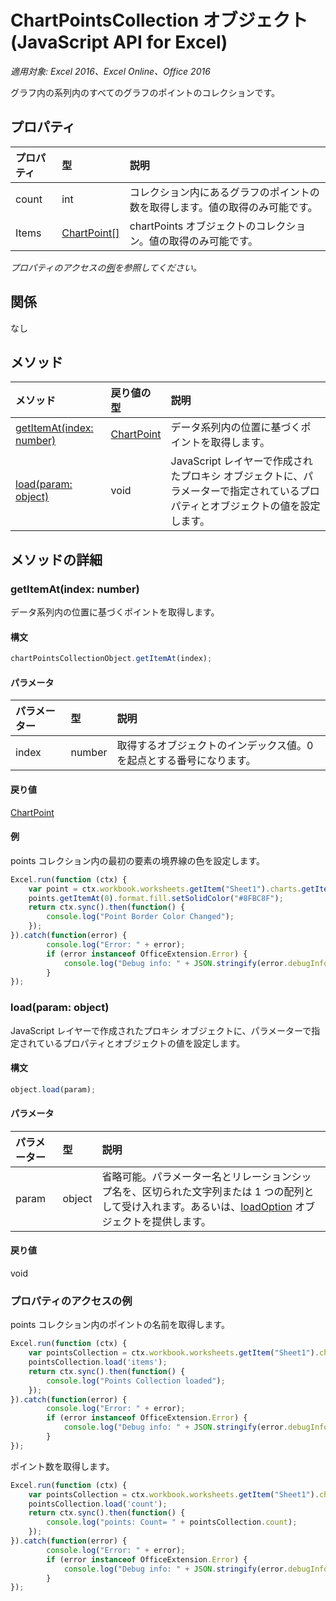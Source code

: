 # ChartPointsCollection オブジェクト (JavaScript API for Excel)

_適用対象: Excel 2016、Excel Online、Office 2016_

グラフ内の系列内のすべてのグラフのポイントのコレクションです。

## プロパティ

| プロパティ   | 型|説明
|:---------------|:--------|:----------|
|count|int|コレクション内にあるグラフのポイントの数を取得します。値の取得のみ可能です。|
|Items|[ChartPoint[]](chartpoint.md)|chartPoints オブジェクトのコレクション。値の取得のみ可能です。|

_プロパティのアクセスの[例](#property-access-examples)を参照してください。_

## 関係
なし


## メソッド

| メソッド   | 戻り値の型|説明|
|:---------------|:--------|:----------|
|[getItemAt(index: number)](#getitematindex-number)|[ChartPoint](chartpoint.md)|データ系列内の位置に基づくポイントを取得します。|
|[load(param: object)](#loadparam-object)|void|JavaScript レイヤーで作成されたプロキシ オブジェクトに、パラメーターで指定されているプロパティとオブジェクトの値を設定します。|

## メソッドの詳細

### getItemAt(index: number)
データ系列内の位置に基づくポイントを取得します。

#### 構文
```js
chartPointsCollectionObject.getItemAt(index);
```

#### パラメータ
| パラメーター   | 型|説明|
|:---------------|:--------|:----------|
|index|number|取得するオブジェクトのインデックス値。0 を起点とする番号になります。|

#### 戻り値
[ChartPoint](chartpoint.md)

#### 例
points コレクション内の最初の要素の境界線の色を設定します。

```js
Excel.run(function (ctx) { 
	var point = ctx.workbook.worksheets.getItem("Sheet1").charts.getItem("Chart1").series.getItemAt(0).points;
	points.getItemAt(0).format.fill.setSolidColor("#8FBC8F");
	return ctx.sync().then(function() {
		console.log("Point Border Color Changed");
	});
}).catch(function(error) {
		console.log("Error: " + error);
		if (error instanceof OfficeExtension.Error) {
			console.log("Debug info: " + JSON.stringify(error.debugInfo));
		}
});
```

### load(param: object)
JavaScript レイヤーで作成されたプロキシ オブジェクトに、パラメーターで指定されているプロパティとオブジェクトの値を設定します。

#### 構文
```js
object.load(param);
```

#### パラメータ
| パラメーター   | 型|説明|
|:---------------|:--------|:----------|
|param|object|省略可能。パラメーター名とリレーションシップ名を、区切られた文字列または 1 つの配列として受け入れます。あるいは、[loadOption](loadoption.md) オブジェクトを提供します。|

#### 戻り値
void
### プロパティのアクセスの例

points コレクション内のポイントの名前を取得します。

```js
Excel.run(function (ctx) { 
	var pointsCollection = ctx.workbook.worksheets.getItem("Sheet1").charts.getItem("Chart1").points;
	pointsCollection.load('items');
	return ctx.sync().then(function() {
		console.log("Points Collection loaded");
	});
}).catch(function(error) {
		console.log("Error: " + error);
		if (error instanceof OfficeExtension.Error) {
			console.log("Debug info: " + JSON.stringify(error.debugInfo));
		}
});
```

ポイント数を取得します。

```js
Excel.run(function (ctx) { 
	var pointsCollection = ctx.workbook.worksheets.getItem("Sheet1").charts.getItem("Chart1").points;
	pointsCollection.load('count');
	return ctx.sync().then(function() {
		console.log("points: Count= " + pointsCollection.count);
	});
}).catch(function(error) {
		console.log("Error: " + error);
		if (error instanceof OfficeExtension.Error) {
			console.log("Debug info: " + JSON.stringify(error.debugInfo));
		}
});
```

